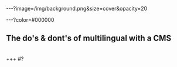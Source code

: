 ---?image=/img/background.png&size=cover&opacity=20

---?color=#000000
<br>
## The do's & dont's of multilingual with a CMS
<br>
+++
#?
